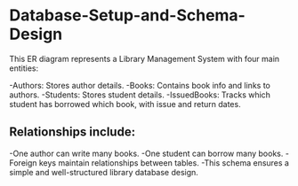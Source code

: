 # Database-Setup-and-Schema-Design

This ER diagram represents a Library Management System with four main entities:

-Authors: Stores author details.
-Books: Contains book info and links to authors.
-Students: Stores student details.
-IssuedBooks: Tracks which student has borrowed which book, with issue and return dates.

## Relationships include:

-One author can write many books.
-One student can borrow many books.
-Foreign keys maintain relationships between tables.
-This schema ensures a simple and well-structured library database design.
